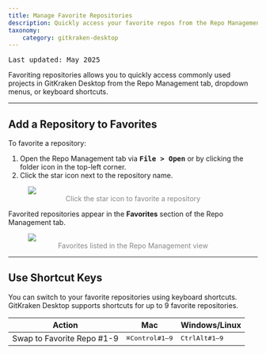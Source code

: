 ```yaml
---
title: Manage Favorite Repositories
description: Quickly access your favorite repos from the Repo Management tab, drop-down menu, or shortcut keys.
taxonomy:
    category: gitkraken-desktop
---
```

<kbd>Last updated: May 2025</kbd>

Favoriting repositories allows you to quickly access commonly used projects in GitKraken Desktop from the Repo Management tab, dropdown menus, or keyboard shortcuts.

***

## Add a Repository to Favorites

To favorite a repository:

1. Open the Repo Management tab via <kbd><strong>File > Open</strong></kbd> or by clicking the folder icon in the top-left corner.
2. Click the star icon next to the repository name.

<figure>
  <img src="/wp-content/uploads/favorite-repo-2025.png" srcset="/wp-content/uploads/favorite-repo-2025@2x.png" class="help-center-img img-bordered">
  <figcaption style="text-align:center; color:#888">Click the star icon to favorite a repository</figcaption>
</figure>

Favorited repositories appear in the **Favorites** section of the Repo Management tab.

<figure>
  <img src="/wp-content/uploads/favorites-list-2025.png" srcset="/wp-content/uploads/favorites-list-2025@2x.png" class="help-center-img img-bordered">
  <figcaption style="text-align:center; color:#888">Favorites listed in the Repo Management view</figcaption>
</figure>

***

## Use Shortcut Keys

You can switch to your favorite repositories using keyboard shortcuts. GitKraken Desktop supports shortcuts for up to 9 favorite repositories.

<table class='table table--bordered table--shortcuts'>
  <thead>
    <tr>
      <th>Action</th>
      <th>Mac</th>
      <th>Windows/Linux</th>
    </tr>
  </thead>
  <tbody>
    <tr>
      <td>Swap to Favorite Repo #1-9</td>
      <td><kbd>&#8984;</kbd><kbd>Control</kbd><kbd>#1–9</kbd></td>
      <td><kbd>Ctrl</kbd><kbd>Alt</kbd><kbd>#1–9</kbd></td>
    </tr>
  </tbody>
</table>